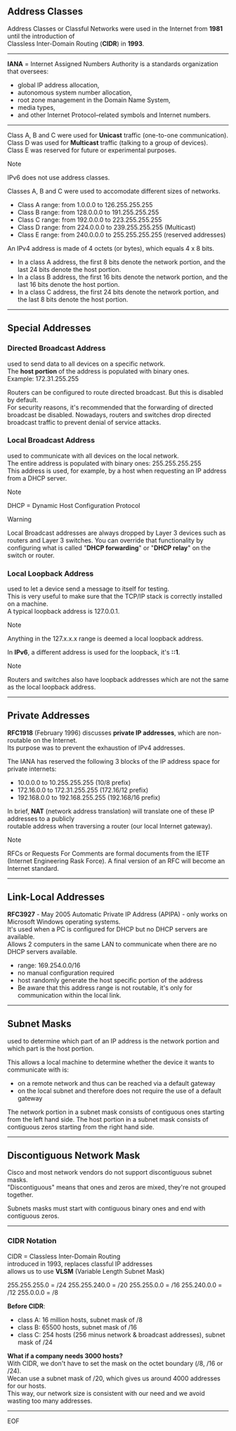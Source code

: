 ## Address Classes

Address Classes or Classful Networks were used in the Internet from **1981** until the introduction of  
Classless Inter-Domain Routing (**CIDR**) in **1993**.  

---

**IANA** = Internet Assigned Numbers Authority is a standards organization that oversees:
- global IP address allocation,
- autonomous system number allocation,
- root zone management in the Domain Name System,
- media types,
- and other Internet Protocol–related symbols and Internet numbers.

---

Class A, B and C were used for **Unicast** traffic (one-to-one communication).  
Class D was used for **Multicast** traffic (talking to a group of devices).  
Class E was reserved for future or experimental purposes.  

>[!note]
>IPv6 does not use address classes.  

Classes A, B and C were used to accomodate different sizes of networks.  
- Class A range: from 1.0.0.0 to 126.255.255.255 
- Class B range: from 128.0.0.0 to 191.255.255.255
- Class C range: from 192.0.0.0 to 223.255.255.255
- Class D range: from 224.0.0.0 to 239.255.255.255 (Multicast)
- Class E range: from 240.0.0.0 to 255.255.255.255 (reserved addresses)

An IPv4 address is made of 4 octets (or bytes), which equals 4 x 8 bits.  
- In a class A address, the first 8 bits denote the network portion, and the last 24 bits denote the host portion.
- In a class B address, the first 16 bits denote the network portion, and the last 16 bits denote the host portion.
- In a class C address, the first 24 bits denote the network portion, and the last 8 bits denote the host portion.

---

## Special Addresses

### Directed Broadcast Address 
used to send data to all devices on a specific network.  
The **host portion** of the address is populated with binary ones.  
Example: 172.31.255.255  

Routers can be configured to route directed broadcast. But this is disabled by default.  
For security reasons, it's recommended that the forwarding of directed broadcast be disabled.
Nowadays, routers and switches drop directed broadcast traffic to prevent denial of service attacks.  

### Local Broadcast Address
used to communicate with all devices on the local network.  
The entire address is populated with binary ones: 255.255.255.255  
This address is used, for example, by a host when requesting an IP address from a DHCP server.

>[!note]
>DHCP = Dynamic Host Configuration Protocol

>[!warning]
>Local Broadcast addresses are always dropped by Layer 3 devices such as routers and Layer 3 switches. You can override that functionality
>by configuring what is called "**DHCP forwarding**" or "**DHCP relay**" on the switch or router.

### Local Loopback Address
used to let a device send a message to itself for testing.  
This is very useful to make sure that the TCP/IP stack is correctly installed on a machine.  
A typical loopback address is 127.0.0.1.  

>[!note]
>Anything in the 127.x.x.x range is deemed a local loopback address.

In **IPv6**, a different address is used for the loopback, it's **::1**.  

>[!note]
>Routers and switches also have loopback addresses which are not the same as the local loopback address.

---

## Private Addresses

**RFC1918** (February 1996) discusses **private IP addresses**, which are non-routable on the Internet.  
Its purpose was to prevent the exhaustion of IPv4 addresses.  

The IANA has reserved the following 3 blocks of the IP address space for private internets:
- 10.0.0.0 to 10.255.255.255 (10/8 prefix)
- 172.16.0.0 to 172.31.255.255 (172.16/12 prefix)
- 192.168.0.0 to 192.168.255.255 (192.168/16 prefix)

In brief, **NAT** (network address translation) will translate one of these IP addresses to a publicly  
routable address when traversing a router (our local Internet gateway).

>[!note]
>RFCs or Requests For Comments are formal documents from the IETF (Internet Engineering Rask Force).
>A final version of an RFC will become an Internet standard.

---

## Link-Local Addresses 

**RFC3927** - May 2005
Automatic Private IP Address (APIPA) - only works on Microsoft Windows operating systems.  
It's used when a PC is configured for DHCP but no DHCP servers are available.  
Allows 2 computers in the same LAN to communicate when there are no DHCP servers available.
- range: 169.254.0.0/16
- no manual configuration required
- host randomly generate the host specific portion of the address
- Be aware that this address range is not routable, it's only for communication within the local link.

---

## Subnet Masks
used to determine which part of an IP address is the network portion and which part is the host portion.  

This allows a local machine to determine whether the device it wants to communicate with is:
- on a remote network and thus can be reached via a default gateway 
- on the local subnet and therefore does not require the use of a default gateway

The network portion in a subnet mask consists of contiguous ones starting from the left hand side.
The host portion in a subnet mask consists of contiguous zeros starting from the right hand side.

---

## Discontiguous Network Mask

Cisco and most network vendors do not support discontiguous subnet masks.  
"Discontiguous" means that ones and zeros are mixed, they're not grouped together.  

Subnets masks must start with contiguous binary ones and end with contiguous zeros.

---

### CIDR Notation

CIDR = Classless Inter-Domain Routing  
introduced in 1993, replaces classful IP addresses  
allows us to use **VLSM** (Variable Length Subnet Mask)  

255.255.255.0 = /24
255.255.240.0 = /20
255.255.0.0 = /16
255.240.0.0 = /12
255.0.0.0 = /8

**Before CIDR**:
- class A: 16 million hosts, subnet mask of /8
- class B: 65500 hosts, subnet mask of /16
- class C: 254 hosts (256 minus network & broadcast addresses), subnet mask of /24

**What if a company needs 3000 hosts?**  
With CIDR, we don't have to set the mask on the octet boundary (/8, /16 or /24).  
Wecan use a subnet mask of /20, which gives us around 4000 addresses for our hosts.  
This way, our network size is consistent with our need and we avoid wasting too many addresses.

---
EOF
